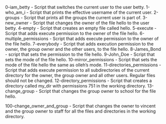 0-iam_betty - Script that switches the current user to the user betty.
1-who_am_i - Script that prints the effective username of the current user.
2-groups - Script that prints all the groups the current user is part of.
3-new_owner - Script that changes the owner of the file hello to the user betty.
4-empty - Script that creates an empty file called hello.
5-execute - Script that adds execute permission to the owner of the file hello.
6-multiple_permissions - Script that adds execute permission to the owner of the file hello.
7-everybody - Script that adds execution permission to the owner, the group owner and the other users, to the file hello.
8-James_Bond - script that sets the permission to the file hello.
9-John_Doe - Script that sets the mode of the file hello.
10-mirror_permissions - Script that sets the mode of the file hello the same as olleh’s mode.
11-directories_permissions - Script that adds execute permission to all subdirectories of the current directory for the owner, the group owner and all other users. Regular files should not be changed.
12-directory_permissions - Script that creates a directory called my_dir with permissions 751 in the working directory.
13-change_group - Script that changes the group owner to school for the file hello.

100-change_owner_and_group - Script that changes the owner to vincent and the group owner to staff for all the files and directories in the working directory.
